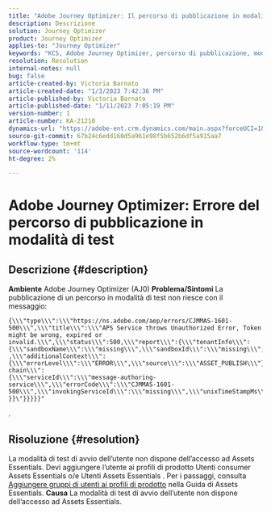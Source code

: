 ```yaml
---
title: "Adobe Journey Optimizer: Il percorso di pubblicazione in modalità di test non riesce"
description: Descrizione
solution: Journey Optimizer
product: Journey Optimizer
applies-to: "Journey Optimizer"
keywords: "KCS, Adobe Journey Optimizer, percorso di pubblicazione, modalità di test, errore, AJO"
resolution: Resolution
internal-notes: null
bug: false
article-created-by: Victoria Barnato
article-created-date: "1/3/2023 7:42:36 PM"
article-published-by: Victoria Barnato
article-published-date: "1/11/2023 7:05:19 PM"
version-number: 1
article-number: KA-21210
dynamics-url: "https://adobe-ent.crm.dynamics.com/main.aspx?forceUCI=1&pagetype=entityrecord&etn=knowledgearticle&id=491721c0-9e8b-ed11-81ad-6045bd0067ea"
source-git-commit: 67b24c6edd160d5a961e98f5b652b6df5a915aa7
workflow-type: tm+mt
source-wordcount: '114'
ht-degree: 2%

---
```


# Adobe Journey Optimizer: Errore del percorso di pubblicazione in modalità di test

## Descrizione {#description}

<b>Ambiente</b>
Adobe Journey Optimizer (AJ0)
<b>Problema/Sintomi</b>
La pubblicazione di un percorso in modalità di test non riesce con il messaggio:


```
{\\\"type\\\":\\\"https://ns.adobe.com/aep/errors/CJMMAS-1601-500\\\",\\\"title\\\":\\\"APS Service throws Unauthorized Error, Token might be wrong, expired or invalid.\\\",\\\"status\\\":500,\\\"report\\\":{\\\"tenantInfo\\\":
{\\\"sandboxName\\\":\\\"missing\\\",\\\"sandboxId\\\":\\\"missing\\\",\\\"imsOrgId\\\":\\\"missing\\\"}
,\\\"additionalContext\\\":{\\\"errorLevel\\\":\\\"ERROR\\\",\\\"source\\\":\\\"ASSET_PUBLISH\\\"}},\\\"error-chain\\\":
{\\\"serviceId\\\":\\\"message-authoring-service\\\",\\\"errorCode\\\":\\\"CJMMAS-1601-500\\\",\\\"invokingServiceId\\\":\\\"missing\\\",\\\"unixTimeStampMs\\\":REDACTED}
}}\"}}}}}"
```

.

## Risoluzione {#resolution}


La modalità di test di avvio dell’utente non dispone dell’accesso ad Assets Essentials. Devi aggiungere l’utente ai profili di prodotto Utenti consumer Assets Essentials o/e Utenti Assets Essentials . Per i passaggi, consulta [Aggiungere gruppi di utenti ai profili di prodotto](https://experienceleague.adobe.com/docs/experience-manager-assets-essentials/help/get-started-admins/deploy-administer.html#add-users-to-product-profiles) nella Guida di Assets Essentials.
<b>Causa</b>
La modalità di test di avvio dell’utente non dispone dell’accesso ad Assets Essentials.

